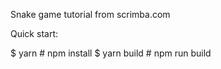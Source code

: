 Snake game tutorial from scrimba.com

Quick start:

$ yarn # npm install
$ yarn build # npm run build


